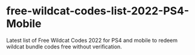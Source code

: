 # free-wildcat-codes-list-2022-PS4-Mobile
Latest list of Free Wildcat Codes 2022 for PS4 and mobile to redeem wildcat bundle codes free without verification.
